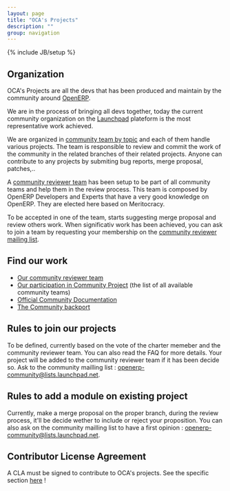 ```yaml
---
layout: page
title: "OCA's Projects"
description: ""
group: navigation
---
```

{% include JB/setup %}

## Organization

OCA's Projects are all the devs that has been produced and maintain by the community around [OpenERP](https://www.openerp.com/).

We are in the process of bringing all devs together, today the current community organization on the [Launchpad](https://launchpad.net) plateform is the most representative work achieved.

We are organized in [community team by topic](https://launchpad.net/~openerp-community-reviewer/+participation) and each of them handle various projects. The team is responsible to review and commit the work of the community in the related branches of their related projects. Anyone can contribute to any projects by submiting bug reports, merge proposal, patches,..

A [community reviewer team](https://launchpad.net/~openerp-community-reviewer) has been setup to be part of all community teams and help them in the review process. This team is composed by OpenERP Developers and Experts that have a very good knowledge on OpenERP. They are elected here based on Meritocracy. 

To be accepted in one of the team, starts suggesting merge proposal and review others work. When significativ work has been achieved, you can ask to join a team by requesting your membership on the [community reviewer mailing list](mailto:openerp-community-reviewer@lists.launchpad.net ).

## Find our work

+ [Our community reviewer team](https://launchpad.net/~openerp-community-reviewer)
+ [Our participation in Community Project](https://launchpad.net/~openerp-community-reviewer/+participation) (the list of all available community teams)
+ [Official Community Documentation](https://doc.openerp.com/contribute/02_working_in_teams/)
+ [The Community backport](https://launchpad.net/~openerp-community/+related-projects)

## Rules to join our projects

To be defined, currently based on the vote of the charter memeber and the community reviewer team. You can also read the FAQ for more details. Your project will be added to the community reviewer team if it has been decide so. Ask to the community mailling list : openerp-community@lists.launchpad.net.

## Rules to add a module on existing project

Currently, make a merge proposal on the proper branch, during the review process, it'll be decide wether to include or reject your proposition. You can also ask on the community mailling list to have a first opinion : openerp-community@lists.launchpad.net.

## Contributor License Agreement

A CLA must be signed to contribute to OCA's projects. See the specific section [here](cla/cla.html) !
